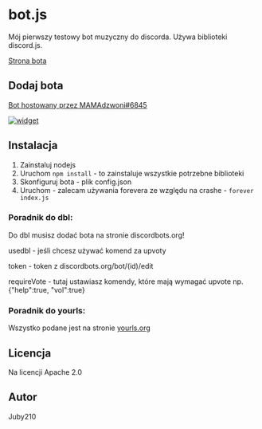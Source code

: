 # bot.js
Mój pierwszy testowy bot muzyczny do discorda. Używa biblioteki discord.js.

[Strona bota](https://botjs.juby.cf)

## Dodaj bota
[Bot hostowany przez MAMAdzwoni#6845](https://discordapp.com/oauth2/authorize?&client_id=479612191767789573&scope=bot&permissions=8)

[![widget](https://discordbots.org/api/widget/479612191767789573.svg)](https://discordbots.org/bot/479612191767789573)

## Instalacja
1. Zainstaluj nodejs
2. Uruchom `npm install` - to zainstaluje wszystkie potrzebne biblioteki
3. Skonfiguruj bota - plik config.json
4. Uruchom - zalecam używania forevera ze względu na crashe - `forever index.js`

### Poradnik do dbl:
Do dbl musisz dodać bota na stronie discordbots.org!

usedbl - jeśli chcesz używać komend za upvoty

token - token z discordbots.org/bot/(id)/edit

requireVote - tutaj ustawiasz komendy, które mają wymagać upvote np. {"help":true, "vol":true}

### Poradnik do yourls:
Wszystko podane jest na stronie [yourls.org](http://yourls.org/)

## Licencja
Na licencji Apache 2.0

## Autor
Juby210